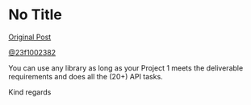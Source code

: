 # No Title

[Original Post](https://discourse.onlinedegree.iitm.ac.in/t/164277/20)

<p><a class="mention" href="/u/23f1002382">@23f1002382</a></p>
<p>You can use any library as long as your Project 1 meets the deliverable requirements and does all the (20+) API tasks.</p>
<p>Kind regards</p>